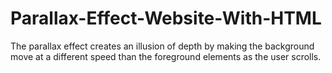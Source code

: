 # Parallax-Effect-Website-With-HTML
The parallax effect creates an illusion of depth by making the background move at a different speed than the foreground elements as the user scrolls.
